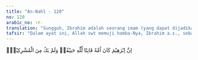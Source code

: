 ```yaml
---
title: "An-Nahl - 120"
no: 120
arabic_no: ١٢٠
translation: "Sungguh, Ibrahim adalah seorang imam (yang dapat dijadikan teladan), patuh kepada Allah dan hanif. Dan dia bukanlah termasuk orang musyrik (yang mempersekutukan Allah),"
tafsir: "Dalam ayat ini, Allah swt memuji hamba-Nya, Ibrahim a.s., sebagai rasul dan khalil-Nya. Beliau adalah imam kaum hunafa atau pemimpin dari orang yang menyukai kebenaran dan bapak dari para nabi. Allah swt menyatakan dalam ayat ini ummah yang berarti pemimpin yang menjadi teladan. Menurut 'Abdullah bin Mas'ud, ummah berarti guru kebijaksanaan. Sedangkan menurut Ibnu Umar, ummah berarti yang mengajar manusia tentang agama mereka.\n\nGelar demikian menunjukkan bahwa Nabi Ibrahim memiliki beberapa sifat yang mulia. Menurut ayat ini, sifat beliau sebagai berikut:\n\n1.Dialah sebenarnya satu-satunya Imam. Ibnu 'Abbas r.a. berkata, \"Se-sungguhnya beliau memiliki kebajikan sama dengan kebajikan yang dimiliki satu umat.\" Dia pemimpin dari orang-orang yang mengesakan Tuhan. Dia yang menghancurkan patung-patung, menentang orang-orang kafir, dan mencari hakikat Allah Sang Pencipta melalui ayat-ayat-Nya di cakrawala.\n\n2.Dia adalah seorang yang patuh dan tunduk kepada Allah serta melaksanakan segala perintah dan menjauhkan diri dari larangan-Nya.\n\n3.Dia adalah orang yang jauh dari kebatilan, selalu mengikuti kebenaran, dan tidak menyimpang dari kebenaran itu.\n\n4.Dia tidak mengikuti agama kaumnya yang syirik, tetapi seorang yang mengesakan Allah sejak kecil sampai tuanya. Dialah orang yang berani berkata lantang di muka raja yang beragama syirik, sebagaimana diceritakan Allah dalam Al-Qur'an:\n\nTuhanku ialah Yang menghidupkan dan mematikan. (al-Baqarah/2: 258)\n\nDia pula yang menyatakan bahwa penyembahan patung dan bintang adalah keliru dengan kata-katanya yang dikutip dalam Al-Qur'an:\n\nMaka ketika bintang itu terbenam dia berkata, \"Aku tidak suka kepada yang terbenam.\" (al-An'am/6: 76)\n\nDengan penjelasan pribadi Nabi Ibrahim yang demikian, kaum musyrik Quraisy terdesak karena menyatakan bahwa mereka menganut agama Nabi Ibrahim, padahal kenyataannya, ibadah mereka jauh dari yang dicontohkan Nabi Ibrahim. Demikian pula orang Yahudi dan Nasrani yang memuliakan Nabi Ibrahim, ternyata mereka banyak menyimpang dari ajaran tauhid.\n\nPenjelasan Allah tentang Ibrahim mengungkap kebatilan dan kekeliruan kepercayaan mereka.\n\nFirman Allah swt:\n\nIbrahim bukanlah seorang Yahudi dan bukan (pula) seorang Nasrani, tetapi dia adalah seorang yang lurus, muslim dan dia tidaklah termasuk orang-orang musyrik. (Ali 'Imran/3: 67)\n\n5.Nabi Ibrahim a.s. adalah seorang yang mensyukuri nikmat Allah swt yang dianugerahkan kepadanya, sebagaimana dijelaskan pula dalam firman Allah:\n\nDan (lembaran-lembaran) Ibrahim yang selalu menyempurnakan janji? (an-Najm/53: 37)\n\nMaksudnya bahwa Nabi Ibrahim itu adalah seorang yang selalu melaksanakan segala perintah Allah. Keterangan Allah tentang sifat ini merupakan sindiran yang tajam kepada orang Quraisy karena mereka mengingkari nikmat Allah, sehingga mereka diazab dengan kelaparan dan ketakutan.\n\n6.Dia sesungguhnya adalah pilihan Allah swt untuk kenabian, sebagaimana firman-Nya:\n\nDan sungguh, sebelum dia (Musa dan Harun) telah Kami berikan kepada Ibrahim petunjuk, dan Kami telah mengetahui dia. (al-Anbiya'/21: 51)\n\n7.Bahwasanya Allah swt membimbing Ibrahim ke jalan yang lurus, yaitu menyembah hanya kepada-Nya, tiada patut disembah kecuali Dia, dan tidak ada sekutu bagi-Nya. Selanjutnya Ibrahim memberi pengajaran kepada manusia ke jalan tauhid dan mengajak manusia kepada agama Allah.\n\nFirman Allah swt:\n\nDan ingatlah hamba-hamba Kami: Ibrahim, Ishak dan Yakub yang mempunyai kekuatan-kekuatan yang besar dan ilmu-ilmu (yang tinggi). Sungguh, Kami telah menyucikan mereka dengan (menganugerahkan) akhlak yang tinggi kepadanya yaitu selalu mengingatkan (manusia) kepada negeri akhirat. Dan sungguh, di sisi Kami mereka termasuk orang-orang pilihan yang paling baik. (as-shad/38: 45- 47)\n\n8.Ibrahim dijadikan Allah sebagai nabi kesayangan umat manusia dan diakui oleh semua penganut agama besar di dunia. Orang Yahudi, Nasrani, dan Islam mengakui kenabian Ibrahim a.s. Bahkan orang-orang kafir Quraisy sangat membanggakan doa Nabi Ibrahim agar menjadi kesayangan manusia di kemudian hari.\n\nFirman Allah swt:\n\n(Ibrahim berdoa), \"Ya Tuhanku, berikanlah kepadaku ilmu dan masukkanlah aku ke dalam golongan orang-orang yang saleh, dan jadikanlah aku buah tutur yang baik bagi orang-orang (yang datang) kemudian. (asy-Syu'ara'/26: 83-84)\n\n9.Bahwasanya dia di akhirat dimasukkan ke dalam barisan orang-orang saleh dan menempati derajat yang tinggi dalam surga, sesuai dengan permohonannya sendiri. \n\nDemikian beberapa sifat yang sempurna dari pribadi Nabi Ibrahim. Secara singkat dapat dikatakan bahwa beliau mempunyai sifat kepemimpin-an, seorang yang patuh (disiplin), berakhlak mulia (moralis), teguh (konsekwen) dalam kebenaran, seorang muwahhid (monoteis) yang bersih, suka bersyukur dan tahu berterima kasih, seorang guru, dan punya nama yang harum dan masyhur di tengah-tengah umat manusia, dan termasuk orang-orang yang saleh.\n\nSelain sifat-sifat umum seperti tersebut di atas, masih ada sifat Nabi Ibrahim yang sangat menonjol, sebagaimana diterangkan dalam Al-Qur'an, yaitu:\n\n1.Orang yang berhasil menemukan keesaan Allah setelah proses pencarian yang panjang melalui tanda-tanda kekuasaan Allah di cakrawala. Oleh karena itu, beliau digelari dengan Bapak Tauhid (Monoteisme).\n\n2.Orang yang sangat gigih dan ulet dalam menegakkan ketauhidan dan menghancurkan kemusyrikan, tanpa mengenal lelah dan putus asa.\n\n3.Orang yang sangat pasrah dan menyerahkan diri kepada Allah swt. Sebagai contoh kepasrahannya yang sempurna kepada Allah swt ialah pada waktu dia menerima perintah untuk mengurbankan putranya, Ismail as, sedikit pun dia tidak ragu melaksanakannya."
---
```

اِنَّ اِبْرٰهِيْمَ كَانَ اُمَّةً قَانِتًا لِّلّٰهِ حَنِيْفًاۗ وَلَمْ يَكُ مِنَ الْمُشْرِكِيْنَۙ